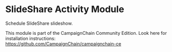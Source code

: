 SlideShare Activity Module
==========================

Schedule SlideShare slideshow.

This module is part of the CampaignChain Community Edition. Look here for
installation instructions: https://github.com/CampaignChain/campaignchain-ce